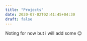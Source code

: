 ```yaml
---
title: "Projects"
date: 2020-07-02T02:41:45+04:30
draft: false
---
```


Noting for now but i will add some 😉